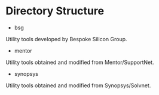 # Directory Structure

* bsg

Utility tools developed by Bespoke Silicon Group.

* mentor

Utility tools obtained and modified from Mentor/SupportNet.

* synopsys

Utility tools obtained and modified from Synopsys/Solvnet.
